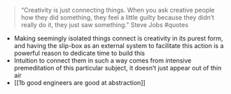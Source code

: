 > “Creativity is just connecting things. When you ask creative people how they did something, they feel a little guilty because they didn’t really do it, they just saw something.” Steve Jobs #quotes
- Making seemingly isolated things connect is creativity in its purest form, and having the slip-box as an external system to facilitate this action is a powerful reason to dedicate time to build this
- Intuition to connect them in such a way comes from intensive premeditation of this particular subject, it doesn’t just appear out of thin air
- [[1b good engineers are good at abstraction]]
